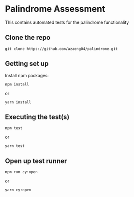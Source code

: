 # Palindrome Assessment

This contains automated tests for the palindrome functionality

## Clone the repo
`git clone https://github.com/azaeng04/palindrome.git`

## Getting set up

Install npm packages:

`npm install`

or

`yarn install`

## Executing the test(s)

`npm test`

or

`yarn test`

## Open up test runner

`npm run cy:open`

or

`yarn cy:open`
